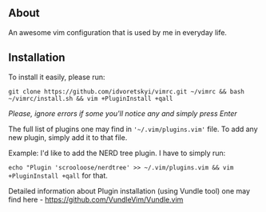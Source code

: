 ## About 

An awesome vim configuration that is used by me in everyday life.

## Installation

To install it easily, please run:

`git clone https://github.com/idvoretskyi/vimrc.git ~/vimrc && bash
~/vimrc/install.sh && vim +PluginInstall +qall`

_Please, ignore errors if some you'll notice any and simply press Enter_

The full list of plugins one may find in `'~/.vim/plugins.vim'` file. To add any
new plugin, simply add it to that file.

Example: I'd like to add the NERD tree plugin.
I have to simply run:

`echo "Plugin 'scrooloose/nerdtree' >> ~/.vim/plugins.vim && vim +PluginInstall +qall` for that.

Detailed information about Plugin installation (using Vundle tool) one may find here -
https://github.com/VundleVim/Vundle.vim
